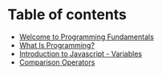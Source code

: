 # Table of contents

- [Welcome to Programming Fundamentals](README.md)
- [What Is Programming?](what-is-programming.md)
- [Introduction to Javascript - Variables](intro-to-js-variables.md)
- [Comparison Operators](js-comparison-operators.md)
